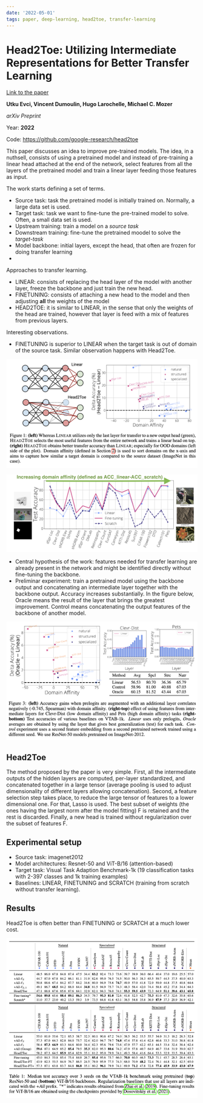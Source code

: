 ```yaml
---
date: '2022-05-01'
tags: paper, deep-learning, head2toe, transfer-learning
---
```

# Head2Toe: Utilizing Intermediate Representations for Better Transfer Learning

[Link to the paper](https://arxiv.org/abs/2201.03529)

**Utku Evci, Vincent Dumoulin, Hugo Larochelle, Michael C. Mozer**

*arXiv Preprint*

Year: **2022**

Code: https://github.com/google-research/head2toe

This paper discusses an idea to improve pre-trained models. The idea, in a nuthsell, consists of using a pretrained model and instead of pre-training a linear head attached at the end of the network, select features from all the layers of the pretrained model and train a linear layer feeding those features as input.

The work starts defining a set of terms.
- Source task: task the pretrained model is initially trained on. Normally, a large data set is used.
- Target task: task we want to fine-tune the pre-trained model to solve. Often, a small data set is used.
- Upstream training: train a model on a *source task*
- Downstream training: fine-tune the pretrained moodel to solve the *target-task*
- Model backbone: initial layers, except the head, that often are frozen for doing transfer learning
- 
Approaches to transfer learning.
- LINEAR: consists of replacing the head layer of the model with another layer, freeze the backbone and just train the new head.
- FINETUNING: consists of attaching a new head to the model and then adjusting **all** the weights of the model
- HEAD2TOE: it is similar to LINEAR, in the sense that only the weights of the head are trained, however that layer is feed with a mix of features from previous layers.

Interesting observations.
- FINETUNING is superior to LINEAR when the target task is out of domain of the source task. Similar observation happens with Head2Toe.
  
![](assets/evci2022/linearvsh2t.png)

![](assets/evci2022/domain_affinity_impact.png)

- Central hypothesis of the work: features needed for transfer learning are already present in the network and might be identified directly without fine-tuning the backbone. 
- Preliminar experiment: train a pretrained model using the backbone output and concatenating an intermediate layer together with the backbone output. Accuracy increases substantially. In the figure below, Oracle means the result of the layer that brings the greatest improvement. Control means concatenating the output features of the backbone of another model.

![](assets/evci2022/withIntermediateLayer.png)

## Head2Toe
The method proposed by the paper is very simple. First, all the intermediate outputs of the hidden layers are computed, per-layer standardized, and concatenated together in a large tensor (average pooling is used to adjust dimensionality of different layers allowing concatenation). Second, a feature selection step takes place, to reduce the large tensor of features to a lower dimensional one. For that, Lasso is used. The best subset of weights (the ones having the largest norm after the model fitting) F is retained and the rest is discarded. Finally, a new head is trained without regularization over the subset of features F.

## Experimental setup

- Source task: imagenet2012
- Model architectures: Resnet-50 and ViT-B/16 (attention-based)
- Target task: Visual Task Adaption Benchmark-1k (19 classification tasks with 2-397 classes and 1k training examples)
- Baselines: LINEAR, FINETUNING and SCRATCH (training from scratch without transfer learning).

## Results
Head2Toe is often better than FINETUNING or SCRATCH at a much lower cost.

![](assets/evci2022/h2tresults.png)

